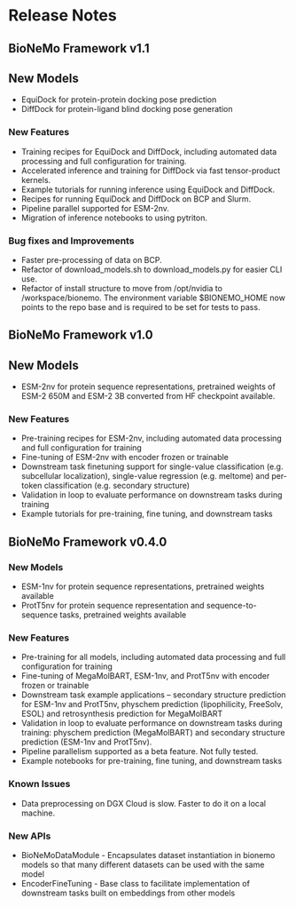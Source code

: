# Release Notes
## BioNeMo Framework v1.1
## New Models
* EquiDock for protein-protein docking pose prediction
* DiffDock for protein-ligand blind docking pose generation

### New Features
* Training recipes for EquiDock and DiffDock, including automated data processing and full configuration for training.
* Accelerated inference and training for DiffDock via fast tensor-product kernels.        
* Example tutorials for running inference using EquiDock and DiffDock.
* Recipes for running EquiDock and DiffDock on BCP and Slurm.
* Pipeline parallel supported for ESM-2nv.
* Migration of inference notebooks to using pytriton.

### Bug fixes and Improvements
* Faster pre-processing of data on BCP.
* Refactor of download_models.sh to download_models.py for easier CLI use.
* Refactor of install structure to move from /opt/nvidia to /workspace/bionemo. The environment variable $BIONEMO_HOME now points to the repo base and is required to be set for tests to pass.

## BioNeMo Framework v1.0
## New Models
* ESM-2nv for protein sequence representations, pretrained weights of ESM-2 650M and ESM-2 3B converted from HF checkpoint available.

### New Features
* Pre-training recipes for ESM-2nv, including automated data processing and full configuration for training
* Fine-tuning of ESM-2nv with encoder frozen or trainable
* Downstream task finetuning support for single-value classification (e.g. subcellular localization), single-value regression (e.g. meltome) and per-token classification (e.g. secondary structure) 
* Validation in loop to evaluate performance on downstream tasks during training
* Example tutorials for pre-training, fine tuning, and downstream tasks

## BioNeMo Framework v0.4.0
### New Models  
* ESM-1nv for protein sequence representations, pretrained weights available
* ProtT5nv for protein sequence representation and sequence-to-sequence tasks, pretrained weights available
### New Features
* Pre-training for all models, including automated data processing and full configuration for training
* Fine-tuning of MegaMolBART, ESM-1nv, and ProtT5nv with encoder frozen or trainable
* Downstream task example applications – secondary structure prediction for ESM-1nv and ProtT5nv, physchem prediction (lipophilicity, FreeSolv, ESOL) and retrosynthesis prediction for MegaMolBART
* Validation in loop to evaluate performance on downstream tasks during training: physchem prediction (MegaMolBART) and secondary structure prediction (ESM-1nv and ProtT5nv).
* Pipeline parallelism supported as a beta feature. Not fully tested.
* Example notebooks for pre-training, fine tuning, and downstream tasks

### Known Issues
* Data preprocessing on DGX Cloud is slow. Faster to do it on a local machine.
### New APIs
* BioNeMoDataModule - Encapsulates dataset instantiation in bionemo models so that many different datasets can be used with the same model
* EncoderFineTuning - Base class to facilitate implementation of downstream tasks built on embeddings from other models
